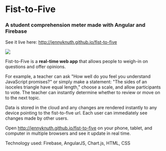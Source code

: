 # Fist-to-Five
### A student comprehension meter made with Angular and Firebase

See it live here: http://jennyknuth.github.io/fist-to-five

![](fist-to-five/screenshots/fistToFiveSS400.png)

Fist-to-Five is a **real-time web app** that allows people to weigh-in on questions and offer opinions. 

For example, a teacher can ask "How well do you feel you understand JavaScript promises?" or simply make a statement: "The sides of an isoceles triangle have equal length," choose a scale, and allow participants to vote. The teacher can instantly determine whether to review or move on to the next topic. 

Data is stored in the cloud and any changes are rendered instantly to any device pointing to the fist-to-five url. Each user can immediately see changes made by other users.  

Open http://jennyknuth.github.io/fist-to-five on your phone, tablet, and computer in multiple browsers and see it update in real time. 

Technology used: Firebase, AngularJS, Chart.js, HTML, CSS
